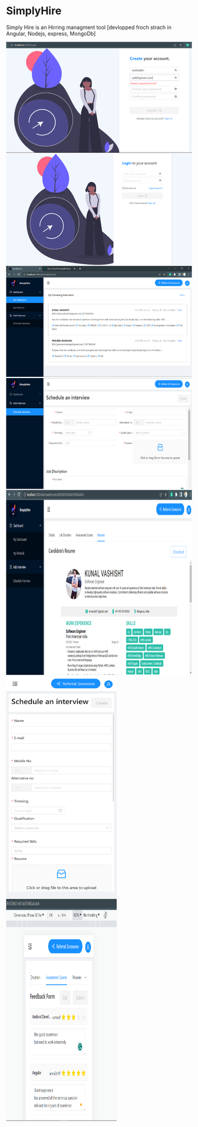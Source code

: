 # SimplyHire
Simply Hire is an Hirring managment tool [devlopped froch strach in Angular, Nodejs, express, MongoDb]

<img src="simplyhire-api/uploads/register.PNG" width="1000" height="300">
<img src="simplyhire-api/uploads/login.png" width="1000" height="300">
<img src="simplyhire-api/uploads/home.PNG" width="1000" height="300">
<img src="simplyhire-api/uploads/interview.PNG" width="1000" height="300">
<img src="simplyhire-api/uploads/resume.png" width="1000" height="500">
<img src="simplyhire-api/uploads/responsive2.png" width="300" height="600">
<img src="simplyhire-api/uploads/responsiveScreens.png" width="300" height="600">